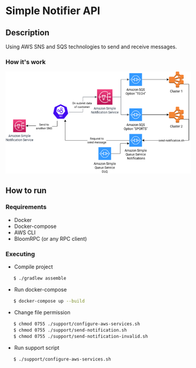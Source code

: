 # Simple Notifier API  
## Description
Using AWS SNS and SQS technologies to send and receive messages.

### How it's work
<p align="center" width="100%">
  <img src="./img/diagram.png">
</p>
  
## How to run
### Requirements
- Docker 
- Docker-compose
- AWS CLI
- BloomRPC (or any RPC client)

### Executing

- Compile project
```bash
   $ ./gradlew assemble
```

- Run docker-compose
```bash
   $ docker-compose up --build
```

- Change file permission
```bash
   $ chmod 0755 ./support/configure-aws-services.sh
   $ chmod 0755 ./support/send-notification.sh
   $ chmod 0755 ./support/send-notification-invalid.sh
```

- Run support script
```bash
   $ ./support/configure-aws-services.sh
```